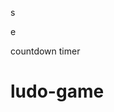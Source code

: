 


































s





















e






























countdown timer






















# ludo-game

















